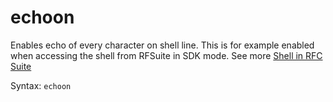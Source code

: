 # echoon

Enables echo of every character on shell line. This is for example enabled when accessing the shell from RFSuite in SDK mode. See more [Shell in RFC Suite](/interactive_shell/shell-in-rfc-suite.md)

Syntax: `echoon`

